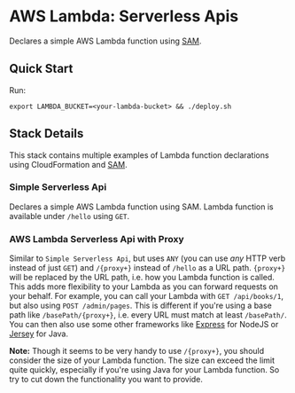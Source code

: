 # AWS Lambda: Serverless Apis

Declares a simple AWS Lambda function using [SAM](https://github.com/awslabs/serverless-application-model).

## Quick Start

Run:

    export LAMBDA_BUCKET=<your-lambda-bucket> && ./deploy.sh

## Stack Details

This stack contains multiple examples of Lambda function declarations using CloudFormation and [SAM](https://github.com/awslabs/serverless-application-model).

### Simple Serverless Api

Declares a simple AWS Lambda function using SAM.
Lambda function is available under `/hello` using `GET`.


### AWS Lambda Serverless Api with Proxy

Similar to `Simple Serverless Api`, but uses `ANY` (you can use *any* HTTP verb instead of just `GET`) and `/{proxy+}` instead of `/hello` as a URL path.
`{proxy+}` will be replaced by the URL path, i.e. how you Lambda function is called.
This adds more flexibility to your Lambda as you can forward requests on your behalf.
For example, you can call your Lambda with `GET /api/books/1`, but also using `POST /admin/pages`.
This is different if you're using a base path like `/basePath/{proxy+}`, i.e. every URL must match at least `/basePath/`.
You can then also use some other frameworks like [Express](https://expressjs.com/) for NodeJS or [Jersey](https://jersey.github.io/) for Java.


**Note:**
Though it seems to be very handy to use `/{proxy+}`, you should consider the
size of your Lambda function. The size can exceed the limit quite quickly,
especially if you're using Java for your Lambda function. So try to cut down
the functionality you want to provide.